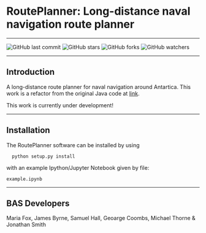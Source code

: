 # RoutePlanner: Long-distance naval navigation route planner
---

![GitHub last commit](https://img.shields.io/github/last-commit/antarctica/SDADT-pyRoutePlanner?style=plastic)
![GitHub stars](https://img.shields.io/github/stars/antarctica/SDADT-pyRoutePlanner?style=social)
![GitHub forks](https://img.shields.io/github/forks/antarctica/SDADT-pyRoutePlanner?style=social)
![GitHub watchers](https://img.shields.io/github/watchers/antarctica/SDADT-pyRoutePlanner?style=social)

---
## Introduction
A long-distance route planner for naval navigation around Antartica. This work is a refactor from the original Java code at [link](https://github.com/foxm1/RoutePlanner). 

This work is currently under development! 

---
## Installation

The RoutePlanner software can be installed by using
```
  python setup.py install
```
with an example Ipython/Jupyter Notebook given by file:
```
example.ipynb
```

---
## BAS Developers
Maria Fox, James Byrne, Samuel Hall, Geoarge Coombs, Michael Thorne & Jonathan Smith
